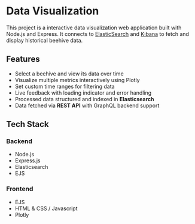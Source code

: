 # Data Visualization

This project is a interactive data visualization web application built with Node.js and Express. It connects to [ElasticSearch](https://www.elastic.co/elasticsearch) and [Kibana](https://www.elastic.co/kibana) to fetch and display historical beehive data.

## Features

- Select a beehive and view its data over time
- Visualize multiple metrics interactively using Plotly
- Set custom time ranges for filtering data
- Live feedback with loading indicator and error handling
- Processed data structured and indexed in **Elasticsearch**
- Data fetched via **REST API** with GraphQL backend support

## Tech Stack

### Backend
- Node.js
- Express.js
- Elasticsearch
- EJS 

### Frontend
- EJS
- HTML & CSS / Javascript
- Plotly

